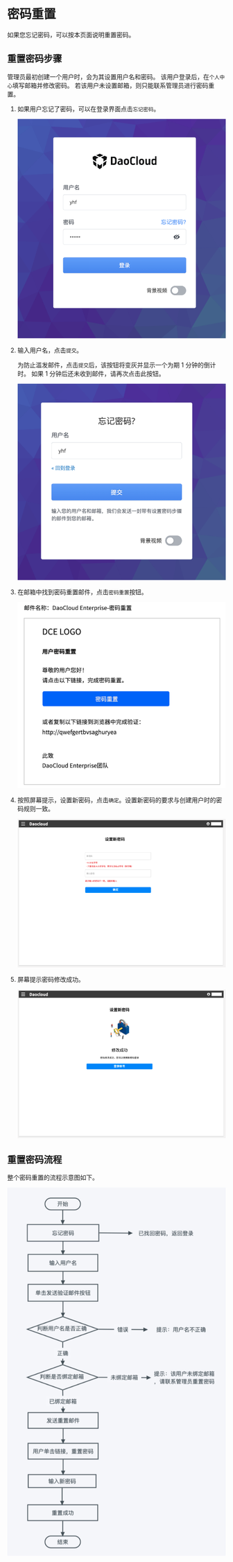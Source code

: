 # 密码重置

如果您忘记密码，可以按本页面说明重置密码。

## 重置密码步骤

管理员最初创建一个用户时，会为其设置用户名和密码。
该用户登录后，在`个人中心`填写邮箱并修改密码。
若该用户未设置邮箱，则只能联系管理员进行密码重置。

1. 如果用户忘记了密码，可以在登录界面点击`忘记密码`。

    ![登录界面](../images/password00.png)

1. 输入用户名，点击`提交`。

    为防止滥发邮件，点击`提交`后，该按钮将变灰并显示一个为期 1 分钟的倒计时。
    如果 1 分钟后还未收到邮件，请再次点击此按钮。

    ![密码重置流程](../images/password02.png)

1. 在邮箱中找到密码重置邮件，点击`密码重置`按钮。

    ![密码重置流程](../images/password03.png)

1. 按照屏幕提示，设置新密码，点击`确定`。设置新密码的要求与创建用户时的密码规则一致。

    ![密码重置流程](../images/password04.png)

1. 屏幕提示密码修改成功。

    ![密码重置流程](../images/password05.png)

## 重置密码流程

整个密码重置的流程示意图如下。

![密码重置流程](../images/password01.png)
